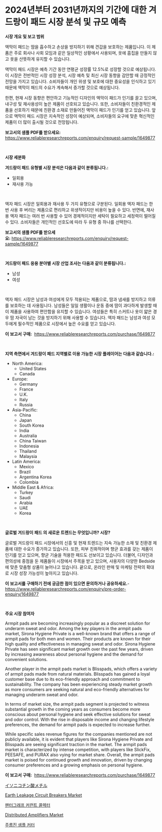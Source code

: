 <p><h1>2024년부터 2031년까지의 기간에 대한 겨드랑이 패드 시장 분석 및 규모 예측</h1></p><p><strong>시장 개요 및 보고 범위</strong></p>
<p><p>액막이 패드는 땀을 흡수하고 손상을 방지하기 위해 견갑을 보호하는 제품입니다. 이 제품은 주로 회사나 사회 모임과 같은 일상적인 상황에서 사용되며, 옷에 흠집을 만들지 않고 옷을 산뜻하게 유지할 수 있습니다. </p><p>액막이 패드 시장은 예측 기간 동안 연평균 성장률 12.5%로 성장할 것으로 예상됩니다. 이 시장은 전반적인 시장 성장 분석, 시장 예측 및 최신 시장 동향을 감안할 때 긍정적인 전망을 가지고 있습니다. 소비자들이 개인 위생 및 보호에 대한 중요성을 인식하고 있기 때문에 액막이 패드의 수요가 계속해서 증가할 것으로 예상됩니다.</p><p>한편, 현재 시장 동향은 편안하고 기능적인 디자인의 액막이 패드가 인기를 끌고 있으며, 내구성 및 재사용성이 높은 제품이 선호되고 있습니다. 또한, 소비자들이 친환경적인 제품을 선호하기 때문에 친환경 소재로 만들어진 액막이 패드가 인기를 얻고 있습니다. 앞으로 액막이 패드 시장은 지속적인 성장이 예상되며, 소비자들의 요구에 맞춘 혁신적인 제품이 더 많이 출시될 것으로 전망됩니다.</p></p>
<p><strong>보고서의 샘플 PDF를 받으세요:</strong> <a href="https://www.reliableresearchreports.com/enquiry/request-sample/1649877">https://www.reliableresearchreports.com/enquiry/request-sample/1649877</a></p>
<p>&nbsp;</p>
<p><strong>시장 세분화</strong></p>
<p><strong>겨드랑이 패드 유형별 시장 분석은 다음과 같이 분류됩니다.:</strong></p>
<p><ul><li>일회용</li><li>재사용 가능</li></ul></p>
<p>&nbsp;</p>
<p><p>액자 패드 시장은 일회용과 재사용 두 가지 유형으로 구분된다. 일회용 액자 패드는 한 번 사용 후 버리는 제품으로 편리하고 위생적이지만 비용이 높을 수 있다. 반면에, 재사용 액자 패드는 여러 번 사용할 수 있어 경제적이지만 세탁이 필요하고 세정력이 떨어질 수 있다. 소비자들은 개인적인 선호도에 따라 두 유형 중 하나를 선택한다.</p></p>
<p><strong>보고서의 샘플 PDF를 받으세요:</strong>&nbsp;<a href="https://www.reliableresearchreports.com/enquiry/request-sample/1649877">https://www.reliableresearchreports.com/enquiry/request-sample/1649877</a></p>
<p>&nbsp;</p>
<p><strong> 겨드랑이 패드 응용 분야별 시장 산업 조사는 다음과 같이 분류됩니다.:</strong></p>
<p><ul><li>남성</li><li>여성</li></ul></p>
<p>&nbsp;</p>
<p><p>액자 패드 시장은 남성과 여성에게 모두 적용되는 제품으로, 땀과 냄새를 방지하고 의류를 보호하는 데 사용됩니다. 남성들은 일일 생활이나 운동 중에 땀이 과다하게 발생할 때 이 제품을 사용하여 편안함을 유지할 수 있습니다. 여성들은 특히 스커트나 옷이 얇은 경우 땀 자국이 남는 것을 방지하기 위해 사용할 수 있습니다. 액자 패드는 남성과 여성 모두에게 필수적인 제품으로 시장에서 높은 수요를 얻고 있습니다.</p></p>
<p><strong>이 보고서 구매:</strong>&nbsp; <a href="https://www.reliableresearchreports.com/purchase/1649877">https://www.reliableresearchreports.com/purchase/1649877</a></p>
<p>&nbsp;</p>
<p><strong>지역 측면에서 겨드랑이 패드 지역별로 이용 가능한 시장 플레이어는 다음과 같습니다.:</strong></p>
<p><ul>
    <li>
        North America:
        <ul>
            <li>United States</li>
            <li>Canada</li>
        </ul>
    </li>
    <li>
        Europe:
        <ul>
            <li>Germany</li>
            <li>France</li>
            <li>U.K.</li>
            <li>Italy</li>
            <li>Russia</li>
        </ul>
    </li>
    <li>
        Asia-Pacific:
        <ul>
            <li>China</li>
            <li>Japan</li>
            <li>South Korea</li>
            <li>India</li>
            <li>Australia</li>
            <li>China Taiwan</li>
            <li>Indonesia</li>
            <li>Thailand</li>
            <li>Malaysia</li>
        </ul>
    </li>
    <li>
        Latin America:
        <ul>
            <li>Mexico</li>
            <li>Brazil</li>
            <li>Argentina Korea</li>
            <li>Colombia</li>
        </ul>
    </li>
    <li>
        Middle East & Africa:
        <ul>
            <li>Turkey</li>
            <li>Saudi</li>
            <li>Arabia</li>
            <li>UAE</li>
            <li>Korea</li>
        </ul>
    </li>
    </ul></p>
<p>&nbsp;</p>
<p><strong>글로벌 겨드랑이 패드 의 새로운 트렌드는 무엇입니까? 시장?</strong></p>
<p><p>글로벌 겨드랑이 패드 시장에서의 신흥 및 현재 트렌드는 지속 가능한 소재 및 친환경 제품에 대한 수요가 증가하고 있습니다. 또한, 피부 친화적이며 향균 효과를 갖는 제품이 인기를 얻고 있으며, 향균 기술을 적용한 패드도 선보이고 있습니다. 더불어, 디자인과 편의성에 중점을 둔 제품들이 시장에서 주목을 받고 있으며, 사용자의 다양한 Bedside에 맞춘 맞춤형 상품이 늘어나고 있습니다. 끝으로, 온라인 판매 및 마케팅 전략의 확대로 시장 성장 가능성이 높아지고 있습니다.</p></p>
<p><strong>이 보고서를 구매하기 전에 궁금한 점이 있으면 문의하거나 공유하세요.</strong>- <a href="https://www.reliableresearchreports.com/enquiry/pre-order-enquiry/1649877">https://www.reliableresearchreports.com/enquiry/pre-order-enquiry/1649877</a></p>
<p>&nbsp;</p>
<p><strong>주요 시장 참여자</strong></p>
<p><p>Armpit pads are becoming increasingly popular as a discreet solution for underarm sweat and odor. Among the key players in the armpit pads market, Sirona Hygiene Private is a well-known brand that offers a range of armpit pads for both men and women. Their products are known for their high quality and effectiveness in managing sweat and odor. Sirona Hygiene Private has seen significant market growth over the past few years, driven by increasing awareness about personal hygiene and the demand for convenient solutions.</p><p>Another player in the armpit pads market is Blisspads, which offers a variety of armpit pads made from natural materials. Blisspads has gained a loyal customer base due to its eco-friendly approach and commitment to sustainability. The company has been experiencing steady market growth as more consumers are seeking natural and eco-friendly alternatives for managing underarm sweat and odor.</p><p>In terms of market size, the armpit pads segment is projected to witness substantial growth in the coming years as consumers become more conscious about personal hygiene and seek effective solutions for sweat and odor control. With the rise in disposable income and changing lifestyle preferences, the demand for armpit pads is expected to increase further.</p><p>While specific sales revenue figures for the companies mentioned are not publicly available, it is evident that players like Sirona Hygiene Private and Blisspads are seeing significant traction in the market. The armpit pads market is characterized by intense competition, with players like SlickFix, PEESAFE, and PURAX also vying for market share. Overall, the armpit pads market is poised for continued growth and innovation, driven by changing consumer preferences and a growing emphasis on personal hygiene.</p></p>
<p><strong>이 보고서 구매:</strong>&nbsp;&nbsp;<a href="https://www.reliableresearchreports.com/purchase/1649877">https://www.reliableresearchreports.com/purchase/1649877</a></p>
<p><p><a href="https://medium.com/@kyaorris56456/%E3%83%A1%E3%83%81%E3%83%AB%E3%82%A4%E3%82%BD%E3%83%8B%E3%82%B3%E3%83%81%E3%83%B3%E9%85%B8%E5%B8%82%E5%A0%B4-%E5%B8%82%E5%A0%B4%E3%82%B7%E3%82%A7%E3%82%A2-%E5%B8%82%E5%A0%B4%E5%8B%95%E5%90%91-%E5%B0%86%E6%9D%A5%E3%81%AE%E6%88%90%E9%95%B7%E3%82%92%E6%8E%A2%E3%82%8B-401f961d0988">イソニコチン酸メチル</a></p><p><a href="https://github.com/mancsybtousav/Market-Research-Report-List-1/blob/main/earth-leakage-circuit-breakers-market.md">Earth Leakage Circuit Breakers Market</a></p><p><a href="https://medium.com/@brionnaboyle/%ED%8C%AC%ED%86%A0%EA%B7%B8%EB%9E%98%ED%94%84-%EC%A0%84%EB%A5%98-%EC%88%98%EC%A7%91%EA%B8%B0-%EC%8B%9C%EC%9E%A5-%EC%8B%9C%EC%9E%A5-%EC%A0%90%EC%9C%A0%EC%9C%A8-%EC%8B%9C%EC%9E%A5-%EB%8F%99%ED%96%A5-%EB%B0%8F-%EB%AF%B8%EB%9E%98-%EC%84%B1%EC%9E%A5-%ED%83%90%EC%83%89-8e02b0ccb831">팬터그래프 커런트 콜렉터</a></p><p><a href="https://github.com/josesg55/Market-Research-Report-List-2/blob/main/distributed-amplifiers-market.md">Distributed Amplifiers Market</a></p><p><a href="https://medium.com/@danieldobroiu20221/%EC%B4%88%ED%8C%90-%EC%83%98%ED%94%8C-%EC%BB%A4%ED%84%B0-%EC%8B%9C%EC%9E%A5-%EC%84%B1%EA%B3%B5%EC%A0%81%EC%9D%B8-%EB%B9%84%EC%A6%88%EB%8B%88%EC%8A%A4-%EC%A0%84%EB%9E%B5%EC%9D%98-%EC%97%B4%EC%87%A0-2031%EB%85%84%EA%B9%8C%EC%A7%80-%EC%98%88%EC%B8%A1-8c11392e16ce">주름진 샘플 커터</a></p></p>
